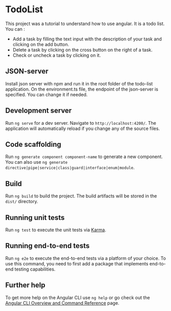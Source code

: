 # TodoList

This project was a tutorial to understand how to use angular. It is a todo list. You can :
* Add a task by filling the text input with the description of your task and clicking on the add button.
* Delete a task by clicking on the cross button on the right of a task.
* Check or uncheck a task by clicking on it.

## JSON-server

Install json server with npm and run it in the root folder of the todo-list application. On the environment.ts file, the endpoint of the json-server is specified. You can change it if needed.

## Development server

Run `ng serve` for a dev server. Navigate to `http://localhost:4200/`. The application will automatically reload if you change any of the source files. 

## Code scaffolding

Run `ng generate component component-name` to generate a new component. You can also use `ng generate directive|pipe|service|class|guard|interface|enum|module`.

## Build

Run `ng build` to build the project. The build artifacts will be stored in the `dist/` directory.

## Running unit tests

Run `ng test` to execute the unit tests via [Karma](https://karma-runner.github.io).

## Running end-to-end tests

Run `ng e2e` to execute the end-to-end tests via a platform of your choice. To use this command, you need to first add a package that implements end-to-end testing capabilities.

## Further help

To get more help on the Angular CLI use `ng help` or go check out the [Angular CLI Overview and Command Reference](https://angular.io/cli) page.
